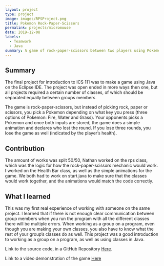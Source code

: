 ```yaml
---
layout: project
type: project
image: images/RPSProject.png
title: Pokemon Rock-Paper-Scissors
permalink: projects/micromouse
date: 2019-12-08
labels:
  - Teamwork
  - Java
summary: A game of rock-paper-scissors between two players using Pokemon, created by me and my partner Nathan Corpuz for ICS 111
---
```



Summary
-----------------------

The final project for introduction to ICS 111 was to make a game using
Java on the Eclipse IDE. The project was open ended in more ways then
one, but all projects required a certain number of classes, of which
should be separated equally between groups members.

The game is rock-paper-scissors, but instead of picking rock, paper or
scissors, you pick a Pokemon depending on what key you press (three
options of Pokemon: Fire, Water and Grass). Your opponents picks a
Pokemon and once both inputs are stored, the game does a simple
animation and declares who lost the round. If you lose three rounds, you
lose the game as well (indicated by the player’s health).


## Contribution

The amount of works was split 50/50, Nathan worked on the rps class,
which was the logic for how the rock-paper-scissors mechanic would work.
I worked on the Health Bar class, as well as the simple animations for
the game. We both had to work on start.java to make sure that the
classes would work together, and the animations would match the code
correctly.


What I learned
--------------------

This was my first real experience of working with someone on the same
project. I learned that if there is not enough clear communication
between group members when you run the program with all the different
classes there will be multiple errors. When working as a group on a
program, even though you are making your own classes, you also have to
know what the rest of your group’s classes do as well. This project was
a good introduction to working as a group on a program, as well as using
classes in Java.

Link to the source code, in a GitHub Repository
[Here](https://github.com/ColeAmparo/RPSGame).

Link to a video demonstration of the game
[Here](https://www.youtube.com/watch?v=4pH_zQ_KfyA)


